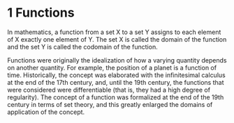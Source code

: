 # 1 Functions
In mathematics, a function from a set X to a set Y assigns to each element of X exactly one element of Y. The set X is called the domain of the function and the set Y is called the codomain of the function.

Functions were originally the idealization of how a varying quantity depends on another quantity. For example, the position of a planet is a function of time. Historically, the concept was elaborated with the infinitesimal calculus at the end of the 17th century, and, until the 19th century, the functions that were considered were differentiable (that is, they had a high degree of regularity). The concept of a function was formalized at the end of the 19th century in terms of set theory, and this greatly enlarged the domains of application of the concept.
